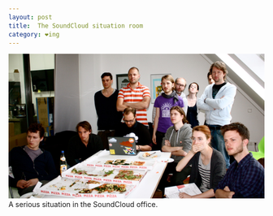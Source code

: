 ```yaml
---
layout: post
title:  The SoundCloud situation room
category: ❤ing
---
```

<img class='shadow' src='/img/soundcloud-situation-room.png' alt='The SoundCloud situation room' />
A serious situation in the SoundCloud office.
